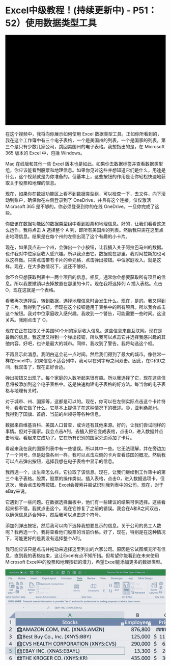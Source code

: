 # Excel中级教程！(持续更新中) - P51：52）使用数据类型工具 

![](img/3423fb3330066a5b6f2412a63d529627_0.png)

在这个视频中，我将向你展示如何使用 Excel 数据类型工具。正如你所看到的，我在这个工作簿中有三个电子表格，一个是美国州的列表，一个是国家的列表，第三个是只有少数几家公司，跳回美国州的电子表格。我想指出的是，在 Microsoft 365 版本的 Excel 中，包括 Windows。

Mac 在线版和其他一些 Excel 版本也是如此。如果你去数据标签并查看数据类型组，你应该能看到股票和地理信息。如果你见过这些并想知道它们是什么，用途是什么，这个视频就是为你准备的。但基本上，这些按钮的作用是让你轻松快速地获取关于股票和地理的信息。

现在，如果你在数据功能区上看不到数据类型组，可以检查一下，去文件，向下滚动到账户，确保你在左侧登录到了 OneDrive，并且有这个连接。仅仅激活 Microsoft 365 是不够的。你必须登录到你的在线 OneDrive。一旦你完成了这些。

你应该在数据功能区的数据类型组中看到股票和地理信息。好的，让我们看看这怎么运作。我将点击 A 选择整个 A 列，即所有美国州的列表。然后我只需在这里点击地理信息。结果是在每个州的左侧出现了这个有趣的小卡片。

现在，如果我点击一个州，会弹出一个小按钮，让我插入关于阿拉巴马州的数据。也许我对中位家庭收入感兴趣。所以我点击它。数据就在那里。我对阿拉斯加也可以这样做。只需点击带有卡片的单元格，点击弹出按钮。中位家庭收入。就是这样。现在，在大多数情况下，这还不够好。

你不会只想获取列表中一两个项目的信息。相反，通常你会想要获取所有项目的信息。所以我要撤销以去掉放置在那里的卡片。现在我将选择列 A 插入表格。点击 O，现在这就是一个表格。

看我再次选择后，转到数据，选择地理信息时会发生什么。现在，是的。我又得到了卡片。我得到了按钮，但现在这个按钮适用于表格中的所有项目。所以我会点击这个按钮。我对中位家庭收入感兴趣。我收到一个警告，可能需要一些时间。这没关系。我刚点击了 O。

现在它正在拉取关于美国50个州的家庭收入信息。这些信息来自互联网。现在是最新的信息。我这里又得到一个弹出按钮，所以我可以点击它并选择我感兴趣的其他内容。好吧，也许是最大的城市。同样，我收到了警告。我将勾选这个框。

不再显示此消息。我明白这会花一点时间。然后我们得到了最大的城市。像往常一样在Excel中，如果信息不适合列中，我可以在列字母之间双击。因此，在C和D之间，我双击了，现在正好合适。

弹出按钮又出现了。每个家庭的人数听起来很有趣。所以我选择了它，现在这些信息将被添加到这个电子表格中。这是快速构建电子表格的好方法。每当你的电子表格与地理有关时。

对于城市、州、国家等，这都是可以的。现在，你可以在左侧实际点击这个卡片符号，看看它做了什么。它基本上提供了在这种情况下的概述。😊，亚利桑那州。我得到了国旗、首府、当前的州领导等各种信息。

数据来自维基百科、美国人口普查，或许还有其他来源。好的，让我们尝试同样的事情。但对于国家。我会点击A列，去插入把它变成表格，点击O，进入数据并点击地理。看起来它成功了。它在所有识别的国家旁边添加了卡片。

看起来我在我的国家列表中有一些错误。所以其中一些。它无法理解，并在旁边加了一个问号。但是就像各州一样。我可以点击左侧的卡片查看该国的概况。然后我可以点击弹出按钮，选择我想在电子表格中显示的信息。

我再选一个，出生率怎么样。它拉取了该信息。现在，让我们继续到工作簿中的第三个电子表格。股票，股票的操作类似。插入表格，点击O，进入数据选项卡。但这次，我会点击股票按钮。Excel会搜索并尝试识别我列表中的公司。现在，对于eBay来说。

它遇到了一些问题。在数据选择面板中，他们有一些建议的结果可供选择。这些看起来都不错。我就点击这个。现在它修复了之前的错误。我会在A和B之间双击，以确保信息适合列中，然后我可以点击这个符号。

添加列弹出按钮，然后我可以向下选择我想要显示的信息。关于公司的员工人数呢？我再选一个。我将查看他们股票的当前价格。好了，现在，特别是在这种情况下，可能更好的是我没有选择整个A列。

我可能应该只是点击并拖动来选择这里列出的六家公司。原因是它试图填充所有信息，直到我的表格结束，这让Excel有点不知所措。但希望你能看到在未来使用Microsoft Excel中的股票和地理按钮的潜力，希望Excel能添加更多的数据类型。

![](img/3423fb3330066a5b6f2412a63d529627_2.png)
